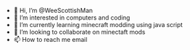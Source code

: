 - 👋 Hi, I’m @WeeScottishMan
- 👀 I’m interested in computers and coding
- 🌱 I’m currently learning minecraft modding using java script
- 💞️ I’m looking to collaborate on minectaft mods
- 📫 How to reach me email

